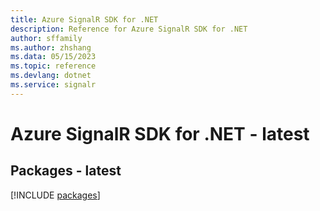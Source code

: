 ```yaml
---
title: Azure SignalR SDK for .NET
description: Reference for Azure SignalR SDK for .NET
author: sffamily
ms.author: zhshang
ms.data: 05/15/2023
ms.topic: reference
ms.devlang: dotnet
ms.service: signalr
---
```

# Azure SignalR SDK for .NET - latest
## Packages - latest
[!INCLUDE [packages](signalr-index.md)]